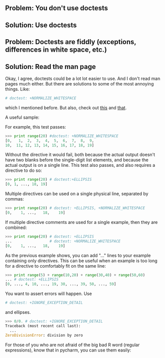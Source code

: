 ## Problem: You don't use doctests
## Solution: Use doctests

## Problem: Doctests are fiddly (exceptions, differences in white space, etc.)
## Solution: Read the man page
Okay, I agree, doctests could be a lot lot easier to use.
And I don't read man pages much either. But there are solutions to some of the most annoying things.
Like:
```python
# doctest: +NORMALIZE_WHITESPACE
```
which I mentioned before.
But also, check out [this](https://docs.python.org/2.4/lib/doctest-options.html) and [that](https://docs.python.org/3/library/doctest.html).

A useful sample:

For example, this test passes:
```python
>>> print range(20) #doctest: +NORMALIZE_WHITESPACE
[0,   1,  2,  3,  4,  5,  6,  7,  8,  9,
10,  11, 12, 13, 14, 15, 16, 17, 18, 19]
```
Without the directive it would fail, both because the actual output doesn't have two blanks before the single-digit list elements, and because the actual output is on a single line. This test also passes, and also requires a directive to do so:
```python
>>> print range(20) # doctest:+ELLIPSIS
[0, 1, ..., 18, 19]
```
Multiple directives can be used on a single physical line, separated by commas:
```python
>>> print range(20) # doctest: +ELLIPSIS, +NORMALIZE_WHITESPACE
[0,    1, ...,   18,    19]
```
If multiple directive comments are used for a single example, then they are combined:
```python
>>> print range(20) # doctest: +ELLIPSIS
...                 # doctest: +NORMALIZE_WHITESPACE
[0,    1, ...,   18,    19]
```
As the previous example shows, you can add "..." lines to your example containing only directives. This can be useful when an example is too long for a directive to comfortably fit on the same line:
```python
>>> print range(5) + range(10,20) + range(30,40) + range(50,60)
... # doctest: +ELLIPSIS
[0, ..., 4, 10, ..., 19, 30, ..., 39, 50, ..., 59]
```
You want to assert errors will happen. Use
```python
# doctest: +IGNORE_EXCEPTION_DETAIL
```
and ellipses.
```python
>>> 0/0. # doctest: +IGNORE_EXCEPTION_DETAIL
Traceback (most recent call last):
  ...
ZeroDivisionError: division by zero
```
For those of you who are not afraid of the big bad R word (regular expressions), know that in pycharm, you can use them easily:
